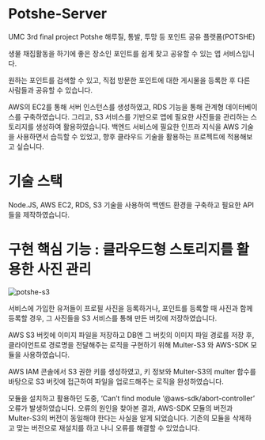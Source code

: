 # Potshe-Server
UMC 3rd final project Potshe
해루질, 통발, 투망 등 포인트 공유 플랫폼(POTSHE)

생물 채집활동을 하기에 좋은 장소인 포인트를 쉽게 찾고 공유할 수 있는 앱 서비스입니다.

원하는 포인트를 검색할 수 있고, 직접 방문한 포인트에 대한 게시물을 등록한 후 다른 사람들과 공유할 수 있습니다.

AWS의 EC2를 통해 서버 인스턴스를 생성하였고, RDS 기능을 통해 관계형 데이터베이스를 구축하였습니다. 그리고, S3 서비스를 기반으로 앱에 필요한 사진들을 관리하는 스토리지를 생성하여 활용하였습니다. 백엔드 서비스에 필요한 인프라 지식을 AWS 기술을 사용하면서 습득할 수 있었고, 향후 클라우드 기술을 활용하는 프로젝트에 적용해보고 싶습니다.

# 기술 스택
Node.JS, AWS EC2, RDS, S3 기술을 사용하여 백엔드 환경을 구축하고 필요한 API 들을 제작하였습니다.

# 구현 핵심 기능 : 클라우드형 스토리지를 활용한 사진 관리
![potshe-s3](https://github.com/Potshe/Potshe-Server/assets/49470452/5372e425-634b-4f18-9f5e-34f40f0e4a15)

서비스에 가입한 유저들이 프로필 사진을 등록하거나, 포인트를 등록할 때 사진과 함께 등록할 경우, 그 사진들을 S3 서비스를 통해 만든 버킷에 저장하였습니다.

AWS S3 버킷에 이미지 파일을 저장하고 DB엔 그 버킷의 이미지 파일 경로를 저장 후, 클라이언트로 경로명을 전달해주는 로직을 구현하기 위해 Multer-S3 와 AWS-SDK 모듈을 사용하였습니다.

AWS IAM 콘솔에서 S3 권한 키를 생성하였고, 키 정보와 Multer-S3의 multer 함수를 바탕으로 S3 버킷에 접근하여 파일을 업로드해주는 로직을 완성하였습니다.

모듈을 설치하고 활용하던 도중, ‘Can’t find module ‘@aws-sdk/abort-controller’ 오류가 발생하였습니다. 오류의 원인을 찾아본 결과, AWS-SDK 모듈의 버전과 Multer-S3의 버전이 동일해야 한다는 사실을 알게 되었습니다. 기존의 모듈을 삭제하고 맞는 버전으로 재설치를 하고 나니 오류를 해결할 수 있었습니다.
